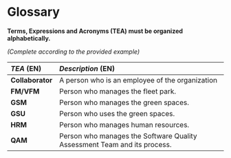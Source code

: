 # Glossary

**Terms, Expressions and Acronyms (TEA) must be organized alphabetically.**

_(Complete according to the provided example)_

| **_TEA_** (EN)   | **_Description_** (EN)                                                   |                                       
|:-----------------|:-------------------------------------------------------------------------|
| **Collaborator** | A person who is an employee of the organization                          |
| **FM/VFM**       | Person who manages the fleet park.                                       |
| **GSM**          | Person who manages the green spaces.                                     |
| **GSU**          | Person who uses the green spaces.                                        |
| **HRM**          | Person who manages human resources.                                      |
| **QAM**          | Person who manages the Software Quality Assessment Team and its process. |









